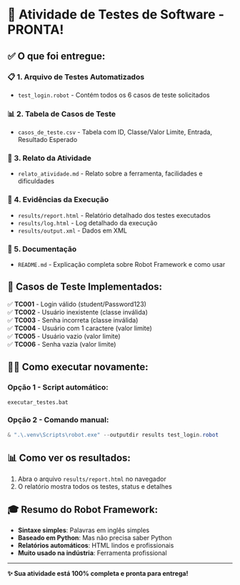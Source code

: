 # 🚀 Atividade de Testes de Software - PRONTA!

## ✅ O que foi entregue:

### 📋 1. Arquivo de Testes Automatizados
- `test_login.robot` - Contém todos os 6 casos de teste solicitados

### 📊 2. Tabela de Casos de Teste
- `casos_de_teste.csv` - Tabela com ID, Classe/Valor Limite, Entrada, Resultado Esperado

### 📝 3. Relato da Atividade
- `relato_atividade.md` - Relato sobre a ferramenta, facilidades e dificuldades

### 📁 4. Evidências da Execução
- `results/report.html` - Relatório detalhado dos testes executados
- `results/log.html` - Log detalhado da execução
- `results/output.xml` - Dados em XML

### 📖 5. Documentação
- `README.md` - Explicação completa sobre Robot Framework e como usar

## 🎯 Casos de Teste Implementados:

✅ **TC001** - Login válido (student/Password123)  
✅ **TC002** - Usuário inexistente (classe inválida)  
✅ **TC003** - Senha incorreta (classe inválida)  
✅ **TC004** - Usuário com 1 caractere (valor limite)  
✅ **TC005** - Usuário vazio (valor limite)  
✅ **TC006** - Senha vazia (valor limite)  

## 🏃‍♂️ Como executar novamente:

### Opção 1 - Script automático:
```
executar_testes.bat
```

### Opção 2 - Comando manual:
```powershell
& ".\.venv\Scripts\robot.exe" --outputdir results test_login.robot
```

## 📊 Como ver os resultados:
1. Abra o arquivo `results/report.html` no navegador
2. O relatório mostra todos os testes, status e detalhes

## 🎓 Resumo do Robot Framework:
- **Sintaxe simples**: Palavras em inglês simples
- **Baseado em Python**: Mas não precisa saber Python
- **Relatórios automáticos**: HTML lindos e profissionais  
- **Muito usado na indústria**: Ferramenta profissional

---
**✨ Sua atividade está 100% completa e pronta para entrega!**